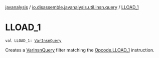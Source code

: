 [javanalysis](../index.md) / [io.disassemble.javanalysis.util.insn.query](index.md) / [LLOAD_1](./-l-l-o-a-d_1.md)

# LLOAD_1

`val LLOAD_1: `[`VarInsnQuery`](-var-insn-query/index.md)

Creates a [VarInsnQuery](-var-insn-query/index.md) filter matching the [Opcode.LLOAD_1](#) instruction.

